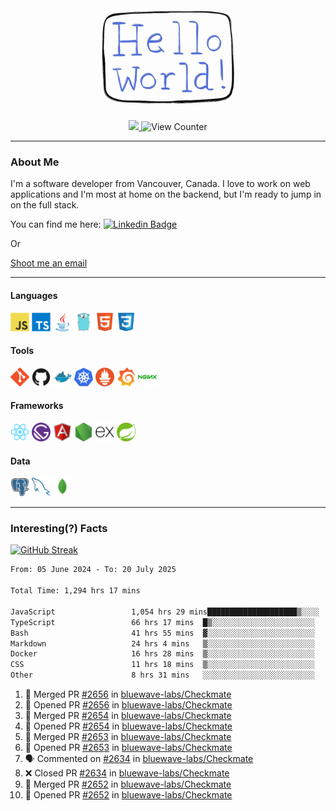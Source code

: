 <div align="center">
    <img src="./img/hello_world.webp" height="200px" width="">
    <div>
        <a href="https://www.linkedin.com/in/ajhollid">
            <img src="https://img.shields.io/badge/LinkedIn-blue"/>
        </a>
        <img src="https://komarev.com/ghpvc/?username=ajhollid&color=yellow" alt="View Counter">
    </div>
</div>

---

### About Me

I'm a software developer from Vancouver, Canada. I love to work on web applications and I'm most at home on the backend, but I'm ready to jump in on the full stack.

You can find me here: [![Linkedin Badge](https://img.shields.io/badge/-ajhollid-blue?style=flat&logo=Linkedin&logoColor=white)](https://www.linkedin.com/in/ajhollid)

Or

[Shoot me an email](mailto:ajhollid@gmail.com)

---

#### Languages

<div>
    <img src="./img/devicons/javascript-original.svg" width=30 height=30 alt="JavaScript">
    <img src="/img/devicons/typescript-original.svg" width=30 height=30 alt="TypeScript">
    <img src="./img/devicons/java-original.svg" width=30 height=30 alt="Java">
    <img src="./img/devicons/go-original.svg" width=30 height=30 alt="Golang">
    <img src="./img/devicons/html5-original.svg" width=30 height=30 alt="HTML 5">
    <img src="./img/devicons/css3-original.svg" width=30 height=30 alt="CSS 3">
</div>

#### Tools

<div>
    <img src="./img/devicons/git-original.svg" width=30 height=30 alt="Git">
    <img src="./img/devicons/github-original.svg" width=30 height=30 alt="Github">
    <img src="./img/devicons/docker-original.svg" width=30 
    height=30 alt="Docker">
    <img src="./img/devicons/kubernetes-original.svg" width=30 height=30 alt="K8">
    <img src="./img/devicons/prometheus-original.svg" width=30 height=30 alt="Prometheus">
    <img src="./img/devicons/grafana-original.svg" width=30 height=30 alt="Grafana">
    <img src="./img/devicons/nginx-original.svg" width=30 height=30 alt="Nginx">
</div>

#### Frameworks

<div>
    <img src="./img/devicons/react-original.svg" width=30 height=30 alt="React">
    <img src="./img/devicons/gatsby-original.svg" width=30 height=30 alt="Gatsby">
    <img src="./img/devicons/angularjs-original.svg" width=30 height=30 alt="AngularJS">
    <img src="./img/devicons/nodejs-original.svg" width=30 height=30 alt="NodeJS">
    <img src="./img/devicons/express-original.svg" width=30 height=30 alt="Express">
    <img src="./img/devicons/spring-original.svg" width=30 height=30 alt="Spring">
</div>

#### Data

<div>
    <img src="./img/devicons/postgresql-original.svg" width=30 height=30 alt="Postgresql">
    <img src="./img/devicons/mysql-original.svg" width=30 height=30 alt="Mysql">
    <img src="./img/devicons/mongodb-original.svg" width=30 height=30 alt="MongoDB">
</div>

---

### Interesting(?) Facts

[![GitHub Streak](http://github-readme-streak-stats.herokuapp.com?user=ajhollid)](https://git.io/streak-stats)

 <!--START_SECTION:waka-->

```txt
From: 05 June 2024 - To: 20 July 2025

Total Time: 1,294 hrs 17 mins

JavaScript                 1,054 hrs 29 mins████████████████████▒░░░░   80.94 %
TypeScript                 66 hrs 17 mins  █▒░░░░░░░░░░░░░░░░░░░░░░░   05.09 %
Bash                       41 hrs 55 mins  ▓░░░░░░░░░░░░░░░░░░░░░░░░   03.22 %
Markdown                   24 hrs 4 mins   ▒░░░░░░░░░░░░░░░░░░░░░░░░   01.85 %
Docker                     16 hrs 28 mins  ▒░░░░░░░░░░░░░░░░░░░░░░░░   01.26 %
CSS                        11 hrs 18 mins  ▒░░░░░░░░░░░░░░░░░░░░░░░░   00.87 %
Other                      8 hrs 31 mins   ░░░░░░░░░░░░░░░░░░░░░░░░░   00.65 %
```

<!--END_SECTION:waka-->


<!--START_SECTION:activity-->
1. 🎉 Merged PR [#2656](https://github.com/bluewave-labs/Checkmate/pull/2656) in [bluewave-labs/Checkmate](https://github.com/bluewave-labs/Checkmate)
2. 💪 Opened PR [#2656](https://github.com/bluewave-labs/Checkmate/pull/2656) in [bluewave-labs/Checkmate](https://github.com/bluewave-labs/Checkmate)
3. 🎉 Merged PR [#2654](https://github.com/bluewave-labs/Checkmate/pull/2654) in [bluewave-labs/Checkmate](https://github.com/bluewave-labs/Checkmate)
4. 💪 Opened PR [#2654](https://github.com/bluewave-labs/Checkmate/pull/2654) in [bluewave-labs/Checkmate](https://github.com/bluewave-labs/Checkmate)
5. 🎉 Merged PR [#2653](https://github.com/bluewave-labs/Checkmate/pull/2653) in [bluewave-labs/Checkmate](https://github.com/bluewave-labs/Checkmate)
6. 💪 Opened PR [#2653](https://github.com/bluewave-labs/Checkmate/pull/2653) in [bluewave-labs/Checkmate](https://github.com/bluewave-labs/Checkmate)
7. 🗣 Commented on [#2634](https://github.com/bluewave-labs/Checkmate/pull/2634#issuecomment-3098012323) in [bluewave-labs/Checkmate](https://github.com/bluewave-labs/Checkmate)
8. ❌ Closed PR [#2634](https://github.com/bluewave-labs/Checkmate/pull/2634) in [bluewave-labs/Checkmate](https://github.com/bluewave-labs/Checkmate)
9. 🎉 Merged PR [#2652](https://github.com/bluewave-labs/Checkmate/pull/2652) in [bluewave-labs/Checkmate](https://github.com/bluewave-labs/Checkmate)
10. 💪 Opened PR [#2652](https://github.com/bluewave-labs/Checkmate/pull/2652) in [bluewave-labs/Checkmate](https://github.com/bluewave-labs/Checkmate)
<!--END_SECTION:activity-->
